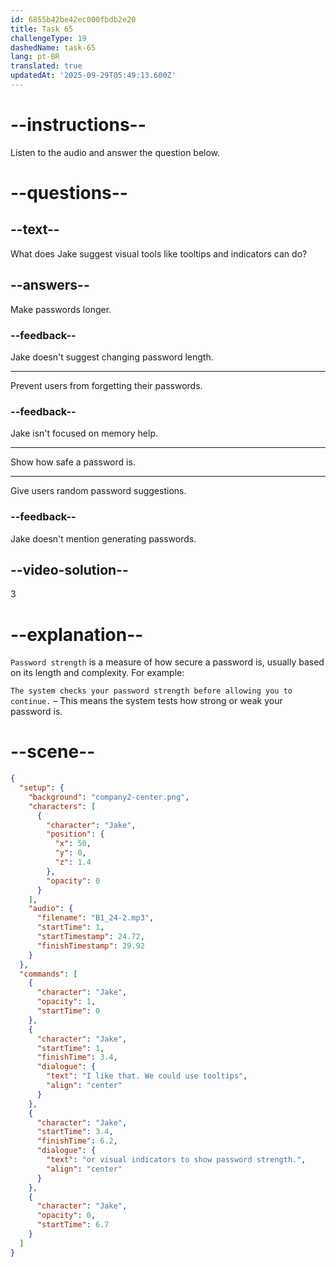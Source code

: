 ```yaml
---
id: 6855b42be42ec000fbdb2e20
title: Task 65
challengeType: 19
dashedName: task-65
lang: pt-BR
translated: true
updatedAt: '2025-09-29T05:49:13.600Z'
---
```


<!-- (Audio) Jake: I like that. We could use tooltips or visual indicators to show password strength. -->

# --instructions--

Listen to the audio and answer the question below.

# --questions--

## --text--

What does Jake suggest visual tools like tooltips and indicators can do?

## --answers--

Make passwords longer.

### --feedback--

Jake doesn't suggest changing password length.

---

Prevent users from forgetting their passwords.

### --feedback--

Jake isn't focused on memory help.

---

Show how safe a password is.

---

Give users random password suggestions.

### --feedback--

Jake doesn't mention generating passwords.

## --video-solution--

3

# --explanation--

`Password strength` is a measure of how secure a password is, usually based on its length and complexity. For example:

`The system checks your password strength before allowing you to continue.` – This means the system tests how strong or weak your password is.

# --scene--

```json
{
  "setup": {
    "background": "company2-center.png",
    "characters": [
      {
        "character": "Jake",
        "position": {
          "x": 50,
          "y": 0,
          "z": 1.4
        },
        "opacity": 0
      }
    ],
    "audio": {
      "filename": "B1_24-2.mp3",
      "startTime": 1,
      "startTimestamp": 24.72,
      "finishTimestamp": 29.92
    }
  },
  "commands": [
    {
      "character": "Jake",
      "opacity": 1,
      "startTime": 0
    },
    {
      "character": "Jake",
      "startTime": 1,
      "finishTime": 3.4,
      "dialogue": {
        "text": "I like that. We could use tooltips",
        "align": "center"
      }
    },
    {
      "character": "Jake",
      "startTime": 3.4,
      "finishTime": 6.2,
      "dialogue": {
        "text": "or visual indicators to show password strength.",
        "align": "center"
      }
    },
    {
      "character": "Jake",
      "opacity": 0,
      "startTime": 6.7
    }
  ]
}
```
